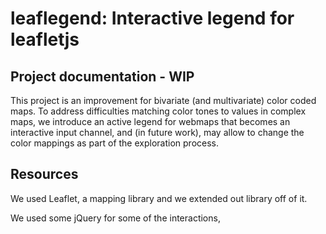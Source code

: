 # leaflegend: Interactive legend for leafletjs
## Project documentation - WIP

This project is an improvement for bivariate (and multivariate) color coded maps. To address difficulties matching color tones to values in complex maps, we introduce an active legend for webmaps that becomes an interactive input channel, and (in future work), may allow to change the color mappings as part of the exploration process.


## Resources
We used Leaflet, a mapping library and we extended out library off of it.

We used some jQuery for some of the interactions, 


